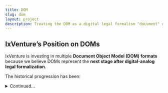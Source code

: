 ```yaml
---
title: DOM
slug: dom
layout: project
description: Treating the DOM as a digital legal formalism "document" object.
---
```


## IxVenture’s Position on DOMs

IxVenture is investing in multiple **Document Object Model (DOM) formats** because we believe DOMs represent the **next stage after digital-analog legal formalization**.

The historical progression has been:  

<details markdown="1">
<summary>Continued...</summary>

1. **Oral** – agreements spoken and remembered
2. **Papyrus** – agreements codified on paper
3. **Print** – agreements widely disseminated
4. **Digital-Print** – agreements stored as digital files but still interpreted by analog legal systems
5. **Digital-DOM** – agreements expressed as structured, machine-readable objects

DOMs shift organizational and legal logic into programmable structures, making them transparent, verifiable, and extensible across platforms. Unlike past approaches that relied on occasional snapshots, DOMs treat legal formalization as a continuous stream of events with ongoing recording and accountability.

## DOM Categories

### GitHub-Hosted DOMs
- **No Framework** – e.g. [research.lex.clinic](https://research.lex.clinic)  
- **Jekyll Framework** – e.g. [ixventure.studio](https://ixventure.studio)  

### Raspberry Pi-Hosted DOMs
- **SeedTree Kernel** – e.g. [github.com/cheerbotme](https://github.com/cheerbotme)  

### NFT Platform-Hosted DOMs
- **iNFTs** – some info at [Ape Mirror article](https://ape.mirror.xyz/FjUVEcUrDmQISEmcVarGEDHt6mLK9VOjLbxXgFy4edE)  
- **uxNFTs** – some info at [ERC-7827 proposal](https://ethereum-magicians.org/t/erc-7827-json-smart-contract-with-value-version-control/21865)  

## Why This Matters
By supporting **multiple DOM formats**, IxVenture is building toward a world where organizational and contractual logic can be expressed as interoperable objects.  

</details>
